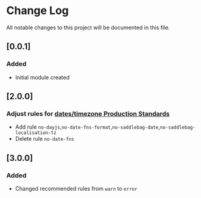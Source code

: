 # Change Log
All notable changes to this project will be documented in this file.

## [0.0.1]
### Added
- Initial module created

## [2.0.0]

### Adjust rules for [dates/timezone Production Standards](https://github.skyscannertools.net/tech-initiatives/production-standards/pull/38)
* Add rule `no-dayjs`,`no-date-fns-format`,`no-saddlebag-date`,`no-saddlebag-localisation-tz`
* Delete rule `no-date-fns`

## [3.0.0]
### Added
- Changed recommended rules from `warn` to `error`

